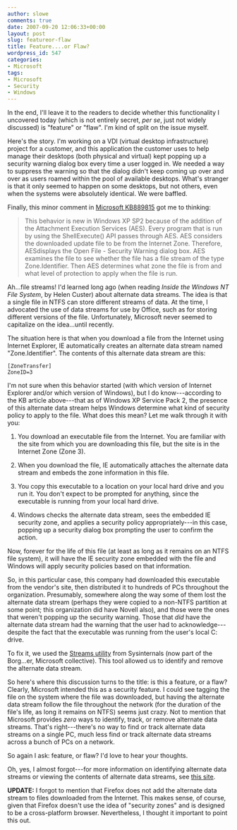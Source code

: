 ```yaml
---
author: slowe
comments: true
date: 2007-09-20 12:06:33+00:00
layout: post
slug: featureor-flaw
title: Feature....or Flaw?
wordpress_id: 547
categories:
- Microsoft
tags:
- Microsoft
- Security
- Windows
---
```


In the end, I'll leave it to the readers to decide whether this functionality I uncovered today (which is not entirely secret, _per se_, just not widely discussed) is "feature" or "flaw". I'm kind of split on the issue myself.

Here's the story. I'm working on a VDI (virtual desktop infrastructure) project for a customer, and this application the customer uses to help manage their desktops (both physical and virtual) kept popping up a security warning dialog box every time a user logged in. We needed a way to suppress the warning so that the dialog didn't keep coming up over and over as users roamed within the pool of available desktops. What's stranger is that it only seemed to happen on some desktops, but not others, even when the systems were absolutely identical. We were baffled.

Finally, this minor comment in [Microsoft KB889815](http://support.microsoft.com/?id=889815) got me to thinking:

>This behavior is new in Windows XP SP2 because of the addition of the Attachment Execution Services (AES). Every program that is run by using the ShellExecute() API passes through AES. AES considers the downloaded update file to be from the Internet Zone. Therefore, AESdisplays the Open File - Security Warning dialog box. AES examines the file to see whether the file has a file stream of the type Zone.Identifier. Then AES determines what zone the file is from and what level of protection to apply when the file is run.

Ah...file streams! I'd learned long ago (when reading _Inside the Windows NT File System_, by Helen Custer) about alternate data streams. The idea is that a single file in NTFS can store different streams of data. At the time, I advocated the use of data streams for use by Office, such as for storing different versions of the file. Unfortunately, Microsoft never seemed to capitalize on the idea...until recently.

The situation here is that when you download a file from the Internet using Internet Explorer, IE automatically creates an alternate data stream named "Zone.Identifier". The contents of this alternate data stream are this:

	[ZoneTransfer]
	ZoneID=3

I'm not sure when this behavior started (with which version of Internet Explorer and/or which version of Windows), but I do know---according to the KB article above---that as of Windows XP Service Pack 2, the presence of this alternate data stream helps Windows determine what kind of security policy to apply to the file. What does this mean? Let me walk through it with you:

1. You download an executable file from the Internet. You are familiar with the site from which you are downloading this file, but the site is in the Internet Zone (Zone 3).

2. When you download the file, IE automatically attaches the alternate data stream and embeds the zone information in this file.

3. You copy this executable to a location on your local hard drive and you run it. You don't expect to be prompted for anything, since the executable is running from your local hard drive.

4. Windows checks the alternate data stream, sees the embedded IE security zone, and applies a security policy appropriately---in this case, popping up a security dialog box prompting the user to confirm the action.

Now, forever for the life of this file (at least as long as it remains on an NTFS file system), it will have the IE security zone embedded with the file and Windows will apply security policies based on that information.

So, in this particular case, this company had downloaded this executable from the vendor's site, then distributed it to hundreds of PCs throughout the organization. Presumably, somewhere along the way some of them lost the alternate data stream (perhaps they were copied to a non-NTFS partition at some point; this organization did have Novell also), and those were the ones that weren't popping up the security warning. Those that _did_ have the alternate data stream had the warning that the user had to acknowledge---despite the fact that the executable was running from the user's local C: drive.

To fix it, we used the [Streams utility](http://www.microsoft.com/technet/sysinternals/FileAndDisk/Streams.mspx) from Sysinternals (now part of the Borg...er, Microsoft collective). This tool allowed us to identify and remove the alternate data stream.

So here's where this discussion turns to the title: is this a feature, or a flaw? Clearly, Microsoft intended this as a security feature. I could see tagging the file on the system where the file was downloaded, but having the alternate data stream follow the file throughout the network (for the duration of the file's life, as long it remains on NTFS) seems just crazy. Not to mention that Microsoft provides _zero_ ways to identify, track, or remove alternate data streams. That's right---there's no way to find or track alternate data streams on a single PC, much less find or track alternate data streams across a bunch of PCs on a network.

So again I ask: feature, or flaw? I'd love to hear your thoughts.

Oh, yes, I almost forgot---for more information on identifying alternate data streams or viewing the contents of alternate data streams, see [this site](http://www.heysoft.de/nt/ntfs-ads.htm).

**UPDATE:** I forgot to mention that Firefox does not add the alternate data stream to files downloaded from the Internet. This makes sense, of course, given that Firefox doesn't use the idea of "security zones" and is designed to be a cross-platform browser. Nevertheless, I thought it important to point this out.
